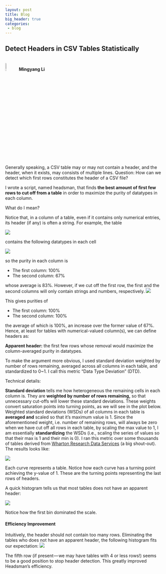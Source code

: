 ```yaml
---
layout: post
title: Blog
big_header: true
categories:
 - blog
---
```


<h2>Detect Headers in CSV Tables Statistically</h2>
<br/>
<img src="https://cdn-images-1.medium.com/fit/c/120/120/0*xKvSlSdllO4-5ZuS." style="margin-left:0;width:8%;height:8%">
<b>Mingyang Li</b>

Generally speaking, a CSV table may or may not contain a header, and the header, when it exists, may consists of multiple lines. Question: How can we detect which first rows constitutes the header of a CSV file?

I wrote a script, named headsman, that finds <b>the best amount of first few rows to cut off from a table</b> in order to maximize the purity of datatypes in each column.

What do I mean?

Notice that, in a column of a table, even if it contains only numerical entries, its header (if any) is often a string. For example, the table

<img class="progressiveMedia-image js-progressiveMedia-image" data-src="https://cdn-images-1.medium.com/max/1600/1*2qe35S0KsMM00eZDzOL0Gw.png" src="https://cdn-images-1.medium.com/max/1600/1*2qe35S0KsMM00eZDzOL0Gw.png">

contains the following datatypes in each cell

<img class="progressiveMedia-image js-progressiveMedia-image" data-src="https://cdn-images-1.medium.com/max/1600/1*vaSkczSazfDMtqmG40xoDw.png" src="https://cdn-images-1.medium.com/max/1600/1*vaSkczSazfDMtqmG40xoDw.png">

so the purity in each column is
<ul>
<li>The first column: 100%</li>
<li>The second column: 67%</li>
</ul>
whose average is 83%. However, if we cut off the first row, the first and the second columns will only contain strings and numbers, respectively.

<img class="graf-image" data-image-id="1*HkFmJyY1MyWhuFTaVCkpuw.png" data-width="801" data-height="79" data-action="zoom" data-action-value="1*HkFmJyY1MyWhuFTaVCkpuw.png" src="https://cdn-images-1.medium.com/max/1600/1*HkFmJyY1MyWhuFTaVCkpuw.png">

This gives purities of
<ul>
<li>The first column: 100%</li>
<li>The second column: 100%</li>
</ul>
the average of which is 100%, an increase over the former value of 67%. Hence, at least for tables with numerical-valued column(s), we can define headers as:

<b>Apparent header:</b> the first few rows whose removal would maximize the column-averaged purity in datatypes.

To make the argument more obvious, I used standard deviation weighted by number of rows remaining, averaged across all columns in each table, and standardized to 0~1. I call this metric “Data Type Deviation” (DTD).

Technical details:

<b>Standard deviation</b> tells me how heterogeneous the remaining cells in each column is.
They are <b>weighted by number of rows remaining,</b> so that unnecessary cut-offs will lower these standard deviations. These weights convert saturation points into turning points, as we will see in the plot below.
Weighted standard deviations (WSDs) of all columns in each table is <b>averaged and</b> scaled so that it’s maximum value is 1. Since the aforementioned weight, i.e. number of remaining rows, will always be zero when we have cut off all rows in each table, by scaling the max value to 1, I am essentially <b>standardizing</b> the WSDs (i.e., scaling the series of values so that their max is 1 and their min is 0).
I ran this metric over some thousands of tables derived from <a href="http://wrds-web.wharton.upenn.edu/" target="_blank">Wharton Research Data Services</a> (a big shout-out). The results looks like:

<img class="progressiveMedia-image js-progressiveMedia-image" data-src="https://cdn-images-1.medium.com/max/1200/1*sOFLQLtKpAp-kDFSpLUNEA.png" src="https://cdn-images-1.medium.com/max/1200/1*sOFLQLtKpAp-kDFSpLUNEA.png">

Each curve represents a table. Notice how each curve has a turning point achieving the y-value of 1. These are the turning points representing the last rows of headers.

A quick histogram tells us that most tables does not have an apparent header:

<img class="progressiveMedia-image js-progressiveMedia-image" data-src="https://cdn-images-1.medium.com/max/1600/1*vuc2isw85ykQ4jik28g6iQ.png" src="https://cdn-images-1.medium.com/max/1600/1*vuc2isw85ykQ4jik28g6iQ.png">

Notice how the first bin dominated the scale.

<h4><b>Efficiency Improvement</b></h4>
Intuitively, the header should not contain too many rows. Eliminating the tables who does not have an apparent header, the following histogram fits our expectation:

<img class="progressiveMedia-image js-progressiveMedia-image" data-src="https://cdn-images-1.medium.com/max/1600/1*SB4bCtOFC92n6QG3vYuJwg.png" src="https://cdn-images-1.medium.com/max/1600/1*SB4bCtOFC92n6QG3vYuJwg.png">

The fifth row (if present — we may have tables with 4 or less rows!) seems to be a good position to stop header detection. This greatly improved Headsman’s efficiency.